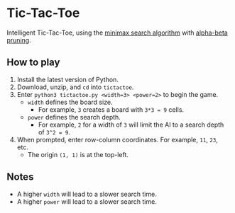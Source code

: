 # Tic-Tac-Toe
Intelligent Tic-Tac-Toe, using the [minimax search algorithm](https://en.wikipedia.org/wiki/Minimax) with [alpha-beta pruning](https://en.wikipedia.org/wiki/Alpha%E2%80%93beta_pruning).

## How to play
1. Install the latest version of Python.
2. Download, unzip, and `cd` into `tictactoe`.
3. Enter `python3 tictactoe.py <width=3> <power=2>` to begin the game.
   - `width` defines the board size.
     - For example, `3` creates a board with `3*3 = 9` cells.
   - `power` defines the search depth.
     - For example, `2` for a width of `3` will limit the AI to a search depth of `3^2 = 9`.
4. When prompted, enter row-column coordinates. For example, `11`, `23`, etc.
   - The origin `(1, 1)` is at the top-left.
  
## Notes
- A higher `width` will lead to a slower search time.
- A higher `power` will lead to a slower search time.
